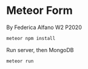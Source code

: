 # Meteor Form

By Federica Alfano
W2 P2020

```js
meteor npm install
```

Run server, then MongoDB
```js
meteor run
```

